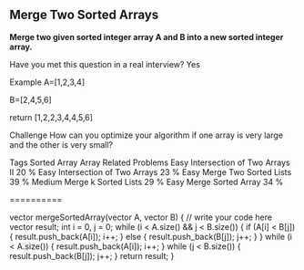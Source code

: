 ## Merge Two Sorted Arrays ##

**Merge two given sorted integer array A and B into a new sorted integer array.**

Have you met this question in a real interview? Yes

Example
A=[1,2,3,4]

B=[2,4,5,6]

return [1,2,2,3,4,4,5,6]

Challenge 
How can you optimize your algorithm if one array is very large and the other is very small?

Tags 
Sorted Array Array
Related Problems 
Easy Intersection of Two Arrays II 20 %
Easy Intersection of Two Arrays 23 %
Easy Merge Two Sorted Lists 39 %
Medium Merge k Sorted Lists 29 %
Easy Merge Sorted Array 34 %

==========

vector<int> mergeSortedArray(vector<int> A, vector<int> B) {
    // write your code here
    vector<int> result;
    int i = 0, j = 0;
    while (i < A.size() && j < B.size()) {
        if (A[i] < B[j]) {
            result.push_back(A[i]);
            i++;
        } else {
            result.push_back(B[j]);
            j++;
        }
    }
    while (i < A.size()) {
        result.push_back(A[i]);
        i++;
    }
    while (j < B.size()) {
        result.push_back(B[j]);
        j++;
    }
    return result;
}